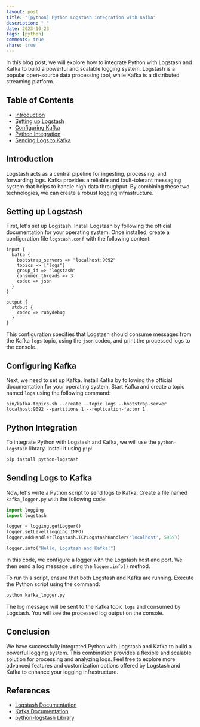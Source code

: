 ```yaml
---
layout: post
title: "[python] Python Logstash integration with Kafka"
description: " "
date: 2023-10-23
tags: [python]
comments: true
share: true
---
```


In this blog post, we will explore how to integrate Python with Logstash and Kafka to build a powerful and scalable logging system. Logstash is a popular open-source data processing tool, while Kafka is a distributed streaming platform.

## Table of Contents
- [Introduction](#introduction)
- [Setting up Logstash](#setting-up-logstash)
- [Configuring Kafka](#configuring-kafka)
- [Python Integration](#python-integration)
- [Sending Logs to Kafka](#sending-logs-to-kafka)

## Introduction

Logstash acts as a central pipeline for ingesting, processing, and forwarding logs. Kafka provides a reliable and fault-tolerant messaging system that helps to handle high data throughput. By combining these two technologies, we can create a robust logging infrastructure.

## Setting up Logstash

First, let's set up Logstash. Install Logstash by following the official documentation for your operating system. Once installed, create a configuration file `logstash.conf` with the following content:

```
input {
  kafka {
    bootstrap_servers => "localhost:9092"
    topics => ["logs"]
    group_id => "logstash"
    consumer_threads => 3
    codec => json
  }
}

output {
  stdout {
    codec => rubydebug
  }
}
```

This configuration specifies that Logstash should consume messages from the Kafka `logs` topic, using the `json` codec, and print the processed logs to the console.

## Configuring Kafka

Next, we need to set up Kafka. Install Kafka by following the official documentation for your operating system. Start Kafka and create a topic named `logs` using the following command:

```
bin/kafka-topics.sh --create --topic logs --bootstrap-server localhost:9092 --partitions 1 --replication-factor 1
```

## Python Integration

To integrate Python with Logstash and Kafka, we will use the `python-logstash` library. Install it using `pip`:

```bash
pip install python-logstash
```

## Sending Logs to Kafka

Now, let's write a Python script to send logs to Kafka. Create a file named `kafka_logger.py` with the following code:

``` python
import logging
import logstash

logger = logging.getLogger()
logger.setLevel(logging.INFO)
logger.addHandler(logstash.TCPLogstashHandler('localhost', 5959))

logger.info("Hello, Logstash and Kafka!")
```

In this code, we configure a logger with the Logstash host and port. We then send a log message using the `logger.info()` method.

To run this script, ensure that both Logstash and Kafka are running. Execute the Python script using the command:

```bash
python kafka_logger.py
```

The log message will be sent to the Kafka topic `logs` and consumed by Logstash. You will see the processed log output on the console.

## Conclusion

We have successfully integrated Python with Logstash and Kafka to build a powerful logging system. This combination provides a flexible and scalable solution for processing and analyzing logs. Feel free to explore more advanced features and customization options offered by Logstash and Kafka to enhance your logging infrastructure.

## References
- [Logstash Documentation](https://www.elastic.co/logstash)
- [Kafka Documentation](https://kafka.apache.org/documentation/)
- [python-logstash Library](https://github.com/vklochan/python-logstash)